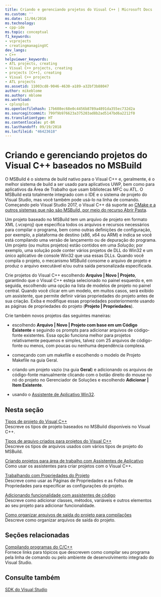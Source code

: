 ```yaml
---
title: Criando e gerenciando projetos do Visual C++ | Microsoft Docs
ms.custom: ''
ms.date: 11/04/2016
ms.technology:
- cpp-ide
ms.topic: conceptual
f1_keywords:
- vcprojects
- creatingmanagingVC
dev_langs:
- C++
helpviewer_keywords:
- ATL projects, creating
- Visual C++ projects, creating
- projects [C++], creating
- Visual C++ projects
- ATL projects
ms.assetid: 11003cd8-9046-4630-a189-a32bf3b88047
author: mikeblome
ms.author: mblome
ms.workload:
- cplusplus
ms.openlocfilehash: 17b608ec68e0c4456b8789a4891da355ec732d2a
ms.sourcegitcommit: 799f9b976623a375203ad8b2ad5147bd6a2212f0
ms.translationtype: HT
ms.contentlocale: pt-BR
ms.lasthandoff: 09/19/2018
ms.locfileid: "46423618"
---
```

# <a name="creating-and-managing-msbuild-based-visual-c-projects"></a>Criando e gerenciando projetos do Visual C++ baseados no MSBuild

O MSBuild é o sistema de build nativo para o Visual C++ e, geralmente, é o melhor sistema de build a ser usado para aplicativos UWP, bem como para aplicativos da Área de Trabalho que usam bibliotecas MFC ou ATL. O MSBuild está totalmente integrado com o IDE e o sistema de projeto do Visual Studio, mas você também pode usá-lo na linha de comando. Começando pelo Visual Studio 2017, o Visual C++ dá suporte ao [CMake e a outros sistemas que não são MSBuild, por meio do recurso Abrir Pasta](non-msbuild-projects.md).

Um projeto baseado no MSBuild tem um arquivo de projeto em formato XML (.vcxproj) que especifica todos os arquivos e recursos necessários para compilar o programa, bem como outras definições de configuração, por exemplo, a plataforma de destino (x86, x64 ou ARM) e indica se você está compilando uma versão de lançamento ou de depuração do programa. Um projeto (ou muitos projetos) estão contidos em uma *Solução*; por exemplo, uma solução pode conter vários projetos de DLL do Win32 e um único aplicativo de console Win32 que usa essas DLLs. Quando você compila o projeto, o mecanismo MSBuild consome o arquivo de projeto e produz o arquivo executável e/ou outra saída personalizada especificada.

Crie projetos do Visual C++ escolhendo **Arquivo &#124; Novo &#124; Projeto**, garantindo que o Visual C++ esteja selecionado no painel esquerdo e, em seguida, escolhendo uma opção na lista de modelos de projeto no painel central. Quando você clicar em um modelo, em muitos casos, será exibido um assistente, que permite definir várias propriedades do projeto antes de sua criação. Exiba e modifique essas propriedades posteriormente usando as páginas de propriedades do projeto (**Projeto &#124; Propriedades**).

Crie também novos projetos das seguintes maneiras:

- escolhendo **Arquivo &#124; Novo &#124; Projeto com base em um Código Existente** e seguindo os prompts para adicionar arquivos de código-fonte existentes. Essa opção funciona melhor para projetos relativamente pequenos e simples, talvez com 25 arquivos de código-fonte ou menos, com poucas ou nenhuma dependência complexa.

- começando com um makefile e escolhendo o modelo de Projeto Makefile na guia Geral.

- criando um projeto vazio (na guia **Geral**) e adicionando os arquivos de código-fonte manualmente clicando com o botão direito do mouse no nó do projeto no Gerenciador de Soluções e escolhendo **Adicionar &#124; Item Existente**.

- usando o [Assistente de Aplicativo Win32](../windows/win32-application-wizard.md).

## <a name="in-this-section"></a>Nesta seção

[Tipos de projeto do Visual C++](../ide/visual-cpp-project-types.md)<br>
Descreve os tipos de projeto baseados no MSBuild disponíveis no Visual C++.

[Tipos de arquivo criados para projetos do Visual C++](../ide/file-types-created-for-visual-cpp-projects.md)<br>
Descreve os tipos de arquivos usados ​com vários tipos de projeto do MSBuild.

[Criando projetos para área de trabalho com Assistentes de Aplicativo](../ide/creating-desktop-projects-by-using-application-wizards.md)<br>
Como usar os assistentes para criar projetos com o Visual C++.

[Trabalhando com Propriedades do Projeto](../ide/working-with-project-properties.md)<br>
Descreve como usar as Páginas de Propriedades e as Folhas de Propriedades para especificar as configurações do projeto.

[Adicionando funcionalidade com assistentes de código](../ide/adding-functionality-with-code-wizards-cpp.md)<br>
Descreve como adicionar classes, métodos, variáveis e outros elementos ao seu projeto para adicionar funcionalidade.

[Como organizar arquivos de saída do projeto para compilações](../ide/how-to-organize-project-output-files-for-builds.md)<br>
Descreve como organizar arquivos de saída do projeto.

## <a name="related-sections"></a>Seções relacionadas

[Compilando programas do C/C++](../build/building-c-cpp-programs.md)<br>
Fornece links para tópicos que descrevem como compilar seu programa pela linha de comando ou pelo ambiente de desenvolvimento integrado do Visual Studio.

## <a name="see-also"></a>Consulte também

[SDK do Visual Studio](https://msdn.microsoft.com/vstudio/extend)
